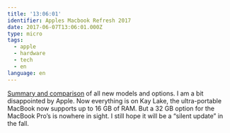 ```yaml
---
title: '13:06:01'
identifier: Apples Macbook Refresh 2017
date: 2017-06-07T13:06:01.000Z
type: micro
tags:
  - apple
  - hardware
  - tech
  - en
language: en
---
```


[Summary and comparison](https://www.anandtech.com/show/11519/apple-updates-mac-laptops-pro-vanilla-air-all-get-new-cpus) of all new models and options. I am a bit disappointed by Apple. Now everything is on Kay Lake, the ultra-portable MacBook now supports up to 16 GB of RAM. But a 32 GB option for the MacBook Pro’s is nowhere in sight. I still hope it will be a “silent update” in the fall.
